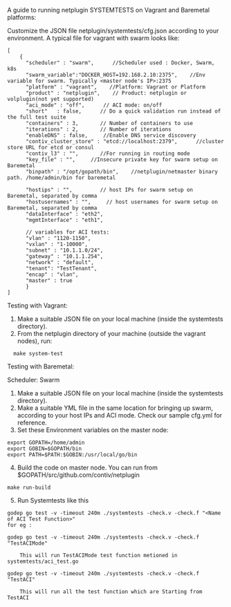 A guide to running netplugin SYSTEMTESTS on Vagrant and Baremetal platforms:

Customize the JSON file netplugin/systemtests/cfg.json according to your environment. A typical file for vagrant with swarm looks like:
```
[
    {
      "scheduler" : "swarm",      //Scheduler used : Docker, Swarm, k8s
      "swarm_variable":"DOCKER_HOST=192.168.2.10:2375",    //Env variable for swarm. Typically <master node's IP>:2375
      "platform" : "vagrant",    //Platform: Vagrant or Platform
      "product" : "netplugin",    // Product: netplugin or volplugin(not yet supported)
      "aci_mode" : "off",      // ACI mode: on/off
      "short"   : false,      // Do a quick validation run instead of the full test suite
      "containers" : 3,       // Number of containers to use
      "iterations" : 2,       // Number of iterations
      "enableDNS" : false,     //Enable DNS service discovery
      "contiv_cluster_store" : "etcd://localhost:2379",      //cluster store URL for etcd or consul
      "contiv_l3" : "",       //For running in routing mode
      "key_file" : "",     //Insecure private key for swarm setup on Baremetal
      "binpath" : "/opt/gopath/bin",    //netplugin/netmaster binary path. /home/admin/bin for baremetal

      "hostips" : "",         // host IPs for swarm setup on Baremetal, separated by comma
      "hostusernames" : "",     // host usernames for swarm setup on Baremetal, separated by comma
      "dataInterface" : "eth2",   
      "mgmtInterface" : "eth1",

      // variables for ACI tests:
      "vlan" : "1120-1150",    
      "vxlan" : "1-10000",
      "subnet" : "10.1.1.0/24",
      "gateway" : "10.1.1.254",
      "network" : "default",
      "tenant": "TestTenant",
      "encap" : "vlan",
      "master" : true
      }
]
```

Testing with Vagrant:

1. Make a suitable JSON file on your local machine (inside the systemtests directory).
2. From the netplugin directory of your machine (outside the vagrant nodes), run:

```
  make system-test
```
Testing with Baremetal:

Scheduler: Swarm

1. Make a suitable JSON file on your local machine (inside the systemtests directory).
2. Make a suitable YML file in the same location for bringing up swarm, according to your host IPs and ACI mode. Check our sample cfg.yml for reference.  
3. Set these Environment variables on the master node:

```
export GOPATH=/home/admin
export GOBIN=$GOPATH/bin
export PATH=$PATH:$GOBIN:/usr/local/go/bin
```

4. Build the code on master node. You can run from $GOPATH/src/github.com/contiv/netplugin
```
make run-build
```
5.  Run Systemtests like this
```
godep go test -v -timeout 240m ./systemtests -check.v -check.f "<Name of ACI Test Function>"
for eg :

godep go test -v -timeout 240m ./systemtests -check.v -check.f "TestACIMode"

	This will run TestACIMode test function metioned in systemtests/aci_test.go

godep go test -v -timeout 240m ./systemtests -check.v -check.f "TestACI"

	This will run all the test function which are Starting from TestACI
```
